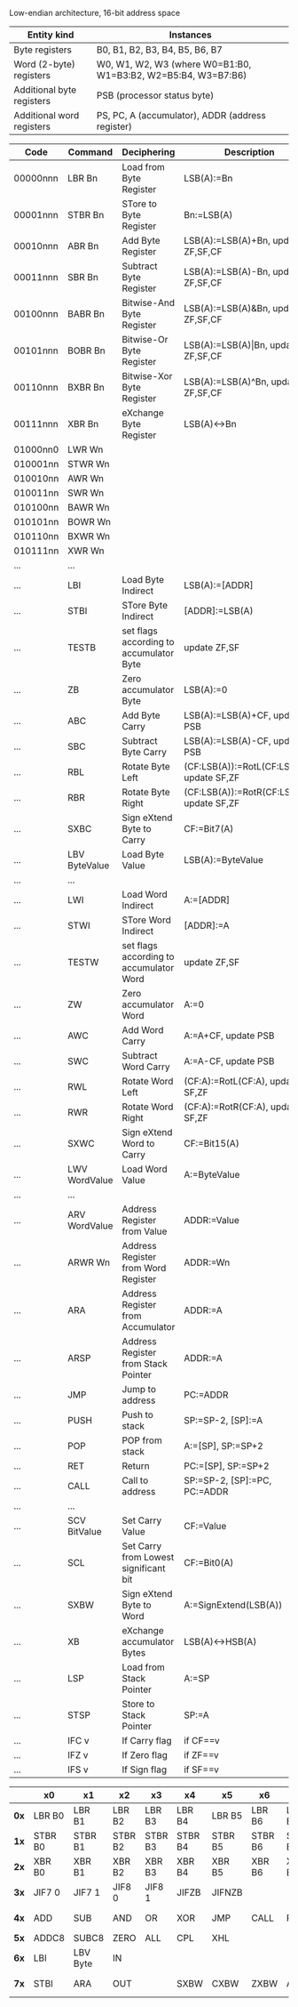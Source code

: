 Low-endian architecture, 16-bit address space

| Entity kind | Instances |
| ----------- | --------- |
| Byte registers | B0, B1, B2, B3, B4, B5, B6, B7 |
| Word (2-byte) registers | W0, W1, W2, W3 (where W0=B1:B0, W1=B3:B2, W2=B5:B4, W3=B7:B6) |
| Additional byte registers | PSB (processor status byte) |
| Additional word registers | PS, PC, A (accumulator), ADDR (address register) |

| Code | Command | Deciphering | Description |
| ---- | ------- | ----------- | ----------- |
| 00000nnn | LBR Bn | Load from Byte Register | LSB(A):=Bn |
| 00001nnn | STBR Bn | STore to Byte Register | Bn:=LSB(A) |
| 00010nnn | ABR Bn | Add Byte Register | LSB(A):=LSB(A)+Bn, update ZF,SF,CF |
| 00011nnn | SBR Bn | Subtract Byte Register | LSB(A):=LSB(A)-Bn, update ZF,SF,CF |
| 00100nnn | BABR Bn | Bitwise-And Byte Register | LSB(A):=LSB(A)&Bn, update ZF,SF,CF |
| 00101nnn | BOBR Bn | Bitwise-Or Byte Register | LSB(A):=LSB(A)\|Bn, update ZF,SF,CF |
| 00110nnn | BXBR Bn | Bitwise-Xor Byte Register | LSB(A):=LSB(A)^Bn, update ZF,SF,CF |
| 00111nnn | XBR Bn | eXchange Byte Register | LSB(A)<->Bn |
| 01000nn0 | LWR Wn | | |
| 010001nn | STWR Wn | | |
| 010010nn | AWR Wn | | |
| 010011nn | SWR Wn | | |
| 010100nn | BAWR Wn | | |
| 010101nn | BOWR Wn | | |
| 010110nn | BXWR Wn | | |
| 010111nn | XWR Wn | | |
| ... | ... | | |
| ... | LBI | Load Byte Indirect | LSB(A):=[ADDR] |
| ... | STBI | STore Byte Indirect | [ADDR]:=LSB(A) |
| ... | TESTB | set flags according to accumulator Byte | update ZF,SF |
| ... | ZB | Zero accumulator Byte | LSB(A):=0 |
| ... | ABC | Add Byte Carry | LSB(A):=LSB(A)+CF, update PSB |
| ... | SBC | Subtract Byte Carry | LSB(A):=LSB(A)-CF, update PSB |
| ... | RBL | Rotate Byte Left | (CF:LSB(A)):=RotL(CF:LSB(A)), update SF,ZF |
| ... | RBR | Rotate Byte Right | (CF:LSB(A)):=RotR(CF:LSB(A)), update SF,ZF |
| ... | SXBC | Sign eXtend Byte to Carry | CF:=Bit7(A) |
| ... | LBV ByteValue | Load Byte Value | LSB(A):=ByteValue |
| ... | ... | | |
| ... | LWI | Load Word Indirect | A:=[ADDR] |
| ... | STWI | STore Word Indirect | [ADDR]:=A |
| ... | TESTW | set flags according to accumulator Word | update ZF,SF |
| ... | ZW | Zero accumulator Word | A:=0 |
| ... | AWC | Add Word Carry | A:=A+CF, update PSB |
| ... | SWC | Subtract Word Carry | A:=A-CF, update PSB |
| ... | RWL | Rotate Word Left | (CF:A):=RotL(CF:A), update SF,ZF |
| ... | RWR | Rotate Word Right | (CF:A):=RotR(CF:A), update SF,ZF |
| ... | SXWC | Sign eXtend Word to Carry | CF:=Bit15(A) |
| ... | LWV WordValue | Load Word Value | A:=ByteValue |
| ... | ... | | |
| ... | ARV WordValue | Address Register from Value | ADDR:=Value |
| ... | ARWR Wn | Address Register from Word Register | ADDR:=Wn |
| ... | ARA | Address Register from Accumulator | ADDR:=A |
| ... | ARSP | Address Register from Stack Pointer | ADDR:=A |
| ... | JMP | Jump to address | PC:=ADDR |
| ... | PUSH | Push to stack | SP:=SP-2, [SP]:=A |
| ... | POP | POP from stack | A:=[SP], SP:=SP+2 |
| ... | RET | Return | PC:=[SP], SP:=SP+2 |
| ... | CALL | Call to address | SP:=SP-2, [SP]:=PC, PC:=ADDR |
| ... | ... | | |
| ... | SCV BitValue | Set Carry Value | CF:=Value |
| ... | SCL  | Set Carry from Lowest significant bit | CF:=Bit0(A) |
| ... | SXBW | Sign eXtend Byte to Word | A:=SignExtend(LSB(A)) |
| ... | XB | eXchange accumulator Bytes | LSB(A)<->HSB(A) |
| ... | LSP | Load from Stack Pointer | A:=SP |
| ... | STSP | Store to Stack Pointer | SP:=A |
| ... | IFC v | If Carry flag | if CF==v |
| ... | IFZ v | If Zero flag | if ZF==v |
| ... | IFS v | If Sign flag | if SF==v |



|   | x0 | x1 | x2 | x3 | x4 | x5 | x6 | x7 | x8 | x9 | xA | xB | xC | xD | xE | xF |
| - | -- | -- | -- | -- | -- | -- | -- | -- | -- | -- | -- | -- | -- | -- | -- | -- |
| **0x** | LBR B0 | LBR B1 | LBR B2 | LBR B3 | LBR B4 | LBR B5 | LBR B6 | LBR B7 | LWR W0 | LWR W1 | LWR W2 | LWR W3
| **1x** | STBR B0 | STBR B1 | STBR B2 | STBR B3 | STBR B4 | STBR B5 | STBR B6 | STBR B7 | STWR W0 | STWR W1 | STWR W2 | STWR W3 
| **2x** | XBR B0 | XBR B1 | XBR B2 | XBR B3 | XBR B4 | XBR B5 | XBR B6 | XBR B7 | XWR W0 | XWR W1 | XWR W2 | XWR W3 
| **3x** | JIF7 0 | JIF7 1 | JIF8 0 | JIF8 1 | JIFZB | JIFNZB | | | JIF15 0 | JIF15 1 | JIF16 0 | JIF16 1 | JIFZW | JIFNZW |
| **4x** | ADD | SUB |  AND | OR | XOR | JMP | CALL | RET | ARWR W0 | ARWR W1 | ARWR W2 | ARWR W3
| **5x** | ADDC8 | SUBC8 | ZERO | ALL | CPL | XHL | | | ADDC16 | SUBC16 | ROL | ROR | NOP | XA |
| **6x** | LBI | LBV Byte | IN | | | | | | LWI | LWV Word | LSP | POP
| **7x** | STBI | ARA | OUT | | SXBW | CXBW | ZXBW | AXBW | STWI | ARV Word | STSP | PUSH | SXWX | CXWX | ZXWX | AXWX
